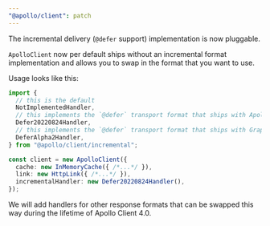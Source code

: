 ```yaml
---
"@apollo/client": patch
---
```


The incremental delivery (`@defer` support) implementation is now pluggable.

`ApolloClient` now per default ships without an incremental format implementation
and allows you to swap in the format that you want to use.

Usage looks like this:

```ts
import {
  // this is the default
  NotImplementedHandler,
  // this implements the `@defer` transport format that ships with Apollo Router
  Defer20220824Handler,
  // this implements the `@defer` transport format that ships with GraphQL 17.0.0-alpha.2
  DeferAlpha2Handler,
} from "@apollo/client/incremental";

const client = new ApolloClient({
  cache: new InMemoryCache({ /*...*/ }),
  link: new HttpLink({ /*...*/ }),
  incrementalHandler: new Defer20220824Handler(),
});
```

We will add handlers for other response formats that can be swapped this way
during the lifetime of Apollo Client 4.0.
